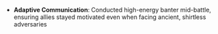 - **Adaptive Communication**: Conducted high-energy banter mid-battle, ensuring allies stayed motivated even when facing ancient, shirtless adversaries

